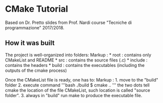# CMake Tutorial

Based on Dr. Pretto slides from Prof. Nardi course "Tecniche
di programmazione" 2017/2018.

## How it was built
The project is well-organized into folders:
Markup :    * root : contains only CMakeList and README
            * src : contains the source files (.c)
            * include : contains the headers
            * build : contains the executables (including the outputs of the cmake process)

Once the CMakeList file is ready, one has to:
Markup :    1. move to the "build" folder
            2. execute command
                '''bash
                ./build $ cmake ..
                '''
                the two dots tell cmake the location of the file CMakeList, such location is called "source folder".
            3. always in "build" run make to produce the executable file.

